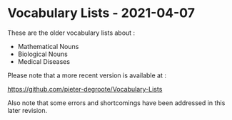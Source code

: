 # Vocabulary Lists - 2021-04-07

These are the older vocabulary lists about&nbsp;:

- Mathematical Nouns
- Biological Nouns
- Medical Diseases

Please note that a more recent version is available at&nbsp;:

https://github.com/pieter-degroote/Vocabulary-Lists

Also note that some errors and shortcomings have been addressed in this later revision.
